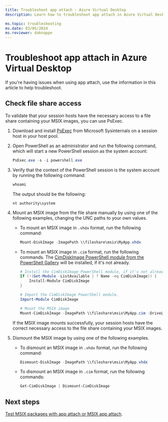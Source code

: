 ```yaml
---
title: Troubleshoot app attach - Azure Virtual Desktop
description: Learn how to troubleshoot app attach in Azure Virtual Desktop, where you can dynamically attach applications from an application package to a user session.

ms.topic: troubleshooting
ms.date: 03/05/2024
ms.reviewer: daknappe
---
```


# Troubleshoot app attach in Azure Virtual Desktop

If you're having issues when using app attach, use the information in this article to help troubleshoot.

## Check file share access

To validate that your session hosts have the necessary access to a file share containing your MSIX images, you can use PsExec.

1. Download and install [PsExec](/sysinternals/downloads/psexec) from Microsoft Sysinternals on a session host in your host pool.

1. Open PowerShell as an administrator and run the following command, which will start a new PowerShell session as the system account:

    ```powershell
    PsExec.exe -s -i powershell.exe
    ```

1. Verify that the context of the PowerShell session is the system account by running the following command:

    ```powershell
    whoami
    ```

   The output should be the following:

   ```output
   nt authority\system
   ``````

1. Mount an MSIX image from the file share manually by using one of the following examples, changing the UNC paths to your own values.

   - To mount an MSIX image in `.vhdx` format, run the following command:

      ```powershell
      Mount-DiskImage -ImagePath \\fileshare\msix\MyApp.vhdx
      ```

   - To mount an MSIX image in `.cim` format, run the following commands. The [CimDiskImage PowerShell module from the PowerShell Gallery](https://www.powershellgallery.com/packages/CimDiskImage) will be installed, if it's not already.

      ```powershell
      # Install the CimDiskImage PowerShell module, if it's not already installed.
      If (!(Get-Module -ListAvailable | ? Name -eq CimDiskImage)) {
          Install-Module CimDiskImage
      }
      
      # Import the CimDiskImage PowerShell module.
      Import-Module CimDiskImage

      # Mount the MSIX image
      Mount-CimDiskImage -ImagePath \\fileshare\msix\MyApp.cim -DriveLetter Z:
      ```

   If the MSIX image mounts successfully, your session hosts have the correct necessary access to the file share containing your MSIX images.

1. Dismount the MSIX image by using one of the following examples.

   - To dismount an MSIX image in `.vhdx` format, run the following command:

      ```powershell
      Dismount-DiskImage -ImagePath \\fileshare\msix\MyApp.vhdx
      ```

   - To dismount an MSIX image in `.cim` format, run the following commands:

      ```powershell
      Get-CimDiskImage | Dismount-CimDiskImage
      ```

## Next steps

[Test MSIX packages with app attach or MSIX app attach](/azure/virtual-desktop/app-attach-test-msix-packages).
